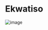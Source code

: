 # Ekwatiso
![image](https://github.com/user-attachments/assets/aa2bb8e7-9c47-4f64-92ee-b42a911f746b)

